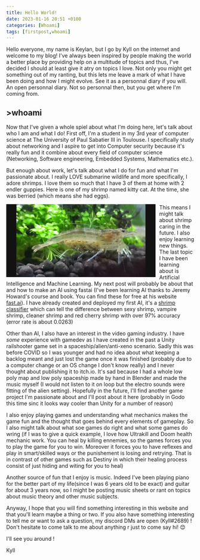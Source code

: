 ```yaml
---
title: Hello World!
date: 2023-01-16 20:51 +0100
categories: [Whoami]
tags: [firstpost,whoami]
---
```



Hello everyone, my name is Keylan, but I go by Kyll on the internet and welcome to my blog! I've always been inspired by people making the world a better place by providing help on a multitude of topics and thus, I've decided I should at least give it  atry on topics I love. Not only you might get something out of my ranting, but this lets me leave a mark of what I have been doing and how I might evolve. See it as a personnal diary if you will. An open personnal diary. Not so personnal then, but you get where I'm coming from.

## >whoami

Now that I've given a whole spiel about what I'm doing here, let's talk about who I am and what I do! First off, I'm a student in my 3rd year of computer science at The University of Paul Sabatier III in Toulouse. I specifically study about networking and I aspire to get into Computer security because it's really fun and it combine about every field of computer science (Networking, Software engineering, Embedded Systems, Mathematics etc.). 

But enough about work, let's talk about what I do for fun and what I'm passionate about. I really LOVE submarine wildlife and more specifically, I adore shrimps. I love them so much that I have 3 of them at home with 2 endler guppies. Here is one of my shrimp named kitty cat. At the time, she was berried (which means she had eggs).

<img src="/assets/img/Shrimp1.png" alt="A piture of one of my shrimp. This one is named kitty cat" style="float: left; margin-right: 10px;" width="400"/>

This means I might talk about shrimp caring in the future. I also enjoy learning new things. The last topic I have been learning about is Artificial Intelligence and Machine Learning. My next post will probably be about that and how to make an AI using fastai (I've been learning AI thanks to Jeremy Howard's course and book. You can find these for free at his website [fast.ai](https://course.fast.ai/)). I have already created and deployed my first AI, it's a [shrimp classifier](https://huggingface.co/spaces/Kyllano/ShrimpClassifier) which can tell the difference between sexy shrimp, vampire shrimp, cleaner shrimp and red cherry shrimp with over 97% accuracy (error rate is about 0.0263)

Other than AI, I also have an interest in the video gaming industry. I have _some_ experience with gamedev as I have created in the past a Unity railshooter game set in a spaceship/alien/anti-xeno scenario. Sadly this was before COVID so I was younger and had no idea about what keeping a backlog meant and just lost the game once it was finished (probably due to a computer change or an OS change I don't know really) and I never thought about publishing it to itch.io. It's sad because I had a whole low poly map and low poly spaceship made by hand in Blender and made the music myself (I would not listen to it on loop but the electro sounds were fitting of the alien setting). Hopefully in the future, I'll find another game project I'm passionate about and I'll post about it here (probably in Godo this time sinc it looks way cooler than Unity for a number of reason)

I also enjoy playing games and understanding what mechanics makes the game fun and the thought that goes behind every elements of gameplay. So I also might talk about what soe games do right and what some games do wring (if I was to give a quick example, I love how Ultrakill and Doom health mechanic work. You can heal by killing ennemies, so the games forces you to play the game for you to win. Moreover it forces you to have reflexes and play in smart/skilled ways or the punishement is losing and retrying. That is in contrast of other games such as Destiny in which their healing process consist of just hiding and witing for you to heal)

Another source of fun that I enjoy is music. Indeed I've been playing piano for the better part of my life(since I was 6 years old to be exact) and guitar for about 3 years now, so I might be posting music sheets or rant on topics about music theory and other music subjects.

Anyway, I hope that you will find something interesting in this website and that you'll learn maybe a thing or two. If you also have something interesting to tell me or want to ask a question, my discord DMs are open (Kyll#2689) ! Don't hesitate to come talk to me about anything r just to come say hi! 😊

I'll see you around !

Kyll